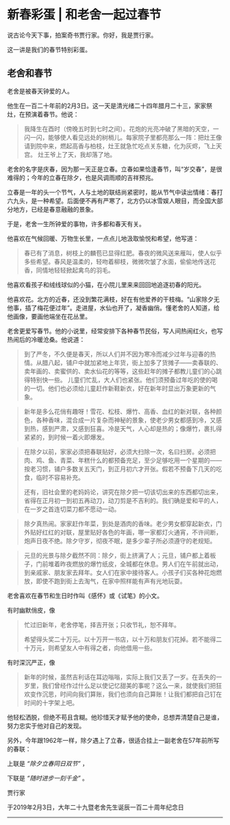 # 新春彩蛋 | 和老舍一起过春节

说古论今天下事，拍案奇书贾行家。你好，我是贾行家。

这一讲是我们的春节特别彩蛋。

## 老舍和春节

老舍是被春天钟爱的人。

他生在一百二十年前的2月3日。这一天是清光绪二十四年腊月二十三，家家祭灶，在预演着春节。他说：

> 我降生在酉时（傍晚五时到七时之间）。花炮的光亮冲破了黑暗的天空，一闪一闪，能够使人看见远处的树梢儿。每家院子里都亮那么一阵：把灶王像请到院中来，燃起高香与柏枝，灶王就急忙吃点关东糖，化为灰烬，飞上天宫。 灶王爷上了天，我却落了地。

老舍的名字是庆春，因为那一天正是立春。立春如果恰逢春节，叫“岁交春”，是很难得的；今年的立春在除夕，也是风调雨顺的吉祥预兆。

立春是一年的头一个节气，人与土地的联结尚紧密时，能从节气中读出情绪：春打六九头，是一种希望。后面便不再有严寒了，北方仍以冰雪娱人眼目，而全国大部分地方，已经是春意融融的景象。

于是，老舍一生所钟爱的事物，许多都和春天有关。

他喜欢在气候回暖、万物生长里，一点点儿地汲取愉悦和希望，他写道：

> 春已有了消息，树枝上的麟苞已显得红肥。春夜的微风送来雁叫，使人似乎多些希望。春风是温柔的，轻吻着柳枝，微微吹皱了水面，偷偷地传送花香，同情地轻轻掀起禽鸟的羽毛。

他喜欢看孩子和绒线球似的小猫，在小院儿里来来回回地追逐初春的阳光。

他喜欢花。北方的近春，还没到繁花满枝，好在有他爱养的干枝梅。“山家除夕无他事，插了梅花便过年”。走进屋，水仙也开了，凝香幽俏。懂老舍的人知道，给他画像，要画他端坐在花丛里。

老舍更爱写春节。他的小说里，经常安排下各种春节民俗，写人间热闹红火，也写热闹后的冷暖沧桑。他说道：

> 到了严冬，不久便是春天，所以人们并不因为寒冷而减少过年与迎春的热情。从腊八起，铺户中就加紧地上年货，街上加多了货摊子——卖春联的、卖年画的、卖蜜供的、卖水仙花的等等，这些赶年的摊子都教儿童们的心跳得特别快一些。 儿童们忙乱，大人们也紧张。他们须预备过年吃的使的喝的一切。他们也必须给儿童赶作新鞋新衣，好在新年时显出万象更新的气象。

> 新年是多么花俏有趣呀！雪花、松枝、爆竹、高香、血红的新对联，各种颜色，各种香味，混合成一片复杂而神秘的景象，使老少男女都感到冷，又感到热，感到严肃，又感到狂喜。冷是天气，人心却是热的；像爆竹，裹扎得紧紧的，到时候一着火即爆发。

> 在除夕以前，家家必须把春联贴好，必须大扫除一次，名曰扫房。必须把肉、鸡、鱼、青菜、年糕什么的都预备充足，至少足够吃用一个星期的——按老习惯，铺户多数关五天门，到正月初六才开张。假若不预备下几天的吃食，临时不容易补充。
> 
> 还有，旧社会里的老妈妈论，讲究在除夕把一切该切出来的东西都切出来，省得在正月初一到初五再动刀，动刀剪是不吉利的。我们确是爱和平的人，在一岁之首连切菜刀都不愿动一动。

> 除夕真热闹。家家赶作年菜，到处是酒肉的香味。老少男女都穿起新衣，门外贴好红红的对联，屋里贴好各色的年画，哪一家都灯火通宵，不许间断，炮声日夜不绝。除夕守岁，彻夜不眠，是多少辈子所必须遵守的老规矩。

> 元旦的光景与除夕截然不同：除夕，街上挤满了人；元旦，铺户都上着板子，门前堆着昨夜燃放的爆竹纸皮，全城都在休息。男人们在午前就出动，到亲戚家、朋友家去拜年。女人们在家中接待客人。小孩子们买各种花炮燃放，即使不跑到街上去淘气，在家中照样能有声有光地玩耍。

老舍喜欢在春节和生日时作叫《感怀》或《试笔》的小文。

有时幽默俏皮，像

> 忙过旧新年，老舍停笔，择吉开张；只收节礼，恕不拜年。
> 
> 希望得头奖二十万元。以十万开一书店，以十万和朋友们花掉。若不能得二十万元，则希望友人中有得之者，向他借用一些。

有时深沉严正，像

> 新年的时候，虽然吉利话在耳边嗡嗡，实际上我们又丢了一岁。在丢失的一岁里，我们曾经作过什么足以使记忆甜美的事呢？这么一来，就使我们把狂欢变作沉思，时间向我们算账，我们也须向自己算账！让我们都把自己钉在时间的十字架上吧。

他轻松洒脱，但绝不苟且含糊。他珍惜天才赋予他的使命，总想弄清楚自己是谁，努力忠实于他对自己的发现。

另外，今年跟1962年一样，除夕遇上了立春，很适合挂上一副老舍在57年前所写的春联：

上联是 *“除夕立春同日双节”* ，

下联是 *“随时进步一刻千金”* 。

贾行家

于2019年2月3日，大年二十九暨老舍先生诞辰一百二十周年纪念日

---
